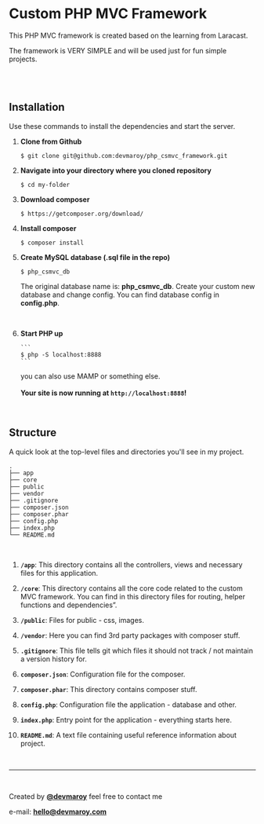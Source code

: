 # **Custom PHP MVC Framework**

This PHP MVC framework is created based on the learning from Laracast.

The framework is VERY SIMPLE and will be used just for fun simple projects.

<br>

<br>

## Installation

Use these commands to install the dependencies and start the server.

1.  **Clone from Github**

    ```
    $ git clone git@github.com:devmaroy/php_csmvc_framework.git
    ```

2.  **Navigate into your directory where you cloned repository**

    ```
    $ cd my-folder
    ```

3.  **Download composer**

    ```
    $ https://getcomposer.org/download/
    ```

4.  **Install composer**

    ```
    $ composer install
    ```

5.  **Create MySQL database (.sql file in the repo)**

    ```
    $ php_csmvc_db
    ```

    The original database name is: **php_csmvc_db**. Create your custom new database and change config. You can find database config in **config.php**.

    <br>

6.  **Start PHP up**

        ```
        $ php -S localhost:8888
        ```

    you can also use MAMP or something else.
    <br>
    <br>
    **Your site is now running at `http://localhost:8888`!**

<br>

## Structure

A quick look at the top-level files and directories you'll see in my project.

    .
    ├── app
    ├── core
    ├── public
    ├── vendor
    ├── .gitignore
    ├── composer.json
    ├── composer.phar
    ├── config.php
    ├── index.php
    └── README.md

<br>

1.  **`/app`**: This directory contains all the controllers, views and necessary files for this application.

2.  **`/core`**: This directory contains all the core code related to the custom MVC framework. You can find in this directory files for routing, helper functions and dependencies”.

3.  **`/public`**: Files for public - css, images.

4.  **`/vendor`**: Here you can find 3rd party packages with composer stuff.

5.  **`.gitignore`**: This file tells git which files it should not track / not
    maintain a version history for.

6.  **`composer.json`**: Configuration file for the composer.

7.  **`composer.phar`**: This directory contains composer stuff.

8.  **`config.php`**: Configuration file the application - database and other.

9.  **`index.php`**: Entry point for the application - everything starts here.

10. **`README.md`**: A text file containing useful reference information about
    project.

<br>

<hr>

<br>

Created by **[@devmaroy](https://twitter.com/devmaroy)** feel free to contact me

e-mail: **[hello@devmaroy.com](mailto:hello@devmaroy.com?subject=[GitHub]%20php_csmvc_framework)**
